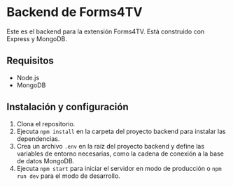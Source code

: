 # Backend de Forms4TV

Este es el backend para la extensión Forms4TV. Está construido con Express y MongoDB.

## Requisitos

- Node.js
- MongoDB

## Instalación y configuración

1. Clona el repositorio.
2. Ejecuta `npm install` en la carpeta del proyecto backend para instalar las dependencias.
3. Crea un archivo `.env` en la raíz del proyecto backend y define las variables de entorno necesarias, como la cadena de conexión a la base de datos MongoDB.
4. Ejecuta `npm start` para iniciar el servidor en modo de producción o `npm run dev` para el modo de desarrollo.
